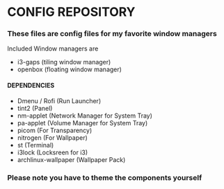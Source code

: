 # CONFIG REPOSITORY
### These files are config files for my favorite window managers
Included Window managers are 
- i3-gaps (tiling window manager)
- openbox (floating window manager)

#### DEPENDENCIES

- Dmenu / Rofi (Run Launcher)
- tint2 (Panel)
- nm-applet (Network Manager for System Tray)
- pa-applet (Volume Manager for System Tray)
- picom (For Transparency)
- nitrogen (For Wallpaper)
- st (Terminal)
- i3lock (Locksreen for i3)
- archlinux-wallpaper (Wallpaper Pack)

### Please note you have to theme the components yourself
